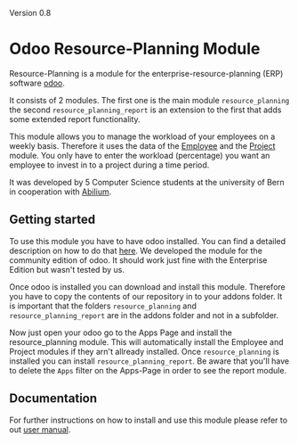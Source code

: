 Version 0.8
# Odoo Resource-Planning Module 

Resource-Planning is a module for the enterprise-resource-planning (ERP) software [odoo](https://www.odoo.com).

It consists of 2 modules. The first one is the main module `resource_planning` the second `resource_planning_report` is an extension to the first that adds some extended report functionality.

This module allows you to manage the workload of your employees on a weekly basis. Therefore it uses the data of the [Employee](https://www.odoo.com/page/employees)
and the [Project](https://www.odoo.com/page/project-management) module. You only have to enter the workload (percentage) you want an employee 
to invest in to a project during a time period.

It was developed by 5 Computer Science students at the university of Bern in cooperation with [Abilium](https://www.abilium.com/).

## Getting started

To use this module you have to have odoo installed. You can find a detailed description on how to do that [here](https://www.odoo.com/documentation/13.0/setup/install.html#id4).
We developed the module for the community edition of odoo. It should work just fine with the Enterprise Edition but wasn't tested by us.

Once odoo is installed you can download and install this module. Therefore you have to copy the contents of our repository in to your addons folder. It is important 
that the folders `resource_planning` and `resource_planning_report` are in the addons folder and not in a subfolder.

Now just open your odoo go to the Apps Page and install the resource_planning module. This will automatically install the Employee and Project modules if they arn't
allready installed. Once `resource_planning` is installed you can install `resource_planning_report`. Be aware that you'll have to delete the `Apps` filter on the Apps-Page in order to see
the report module.

## Documentation
 For further instructions on how to install and use this module please refer to out [user manual](./Manual.pdf).
